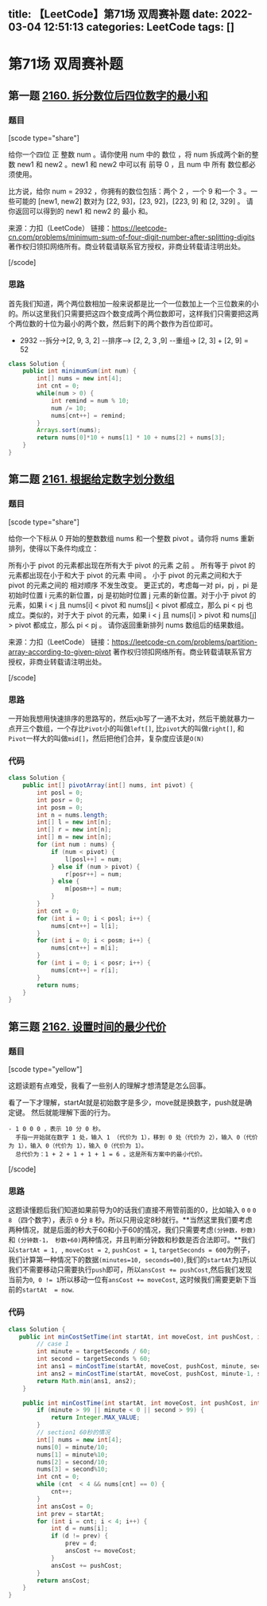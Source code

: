 title: 【LeetCode】第71场 双周赛补题
date: 2022-03-04 12:51:13
categories: LeetCode
tags: []
---
# 第71场 双周赛补题

## 第一题 [2160. 拆分数位后四位数字的最小和](https://leetcode-cn.com/problems/minimum-sum-of-four-digit-number-after-splitting-digits/)

### 题目

[scode type="share"]

给你一个四位 正 整数 num 。请你使用 num 中的 数位 ，将 num 拆成两个新的整数 new1 和 new2 。new1 和 new2 中可以有 前导 0 ，且 num 中 所有 数位都必须使用。

比方说，给你 num = 2932 ，你拥有的数位包括：两个 2 ，一个 9 和一个 3 。一些可能的 [new1, new2] 数对为 [22, 93]，[23, 92]，[223, 9] 和 [2, 329] 。
请你返回可以得到的 new1 和 new2 的 最小 和。

来源：力扣（LeetCode）
链接：https://leetcode-cn.com/problems/minimum-sum-of-four-digit-number-after-splitting-digits
著作权归领扣网络所有。商业转载请联系官方授权，非商业转载请注明出处。

[/scode]



### 思路

首先我们知道，两个两位数相加一般来说都是比一个一位数加上一个三位数来的小的。所以这里我们只需要把这四个数变成两个两位数即可，这样我们只需要把这两个两位数的十位为最小的两个数，然后剩下的两个数作为百位即可。

- 2932 --拆分->[2, 9, 3, 2] --排序--> [2, 2, 3 ,9] --重组-> [2, 3] + [2, 9] = 52



```java
class Solution {
    public int minimumSum(int num) {
        int[] nums = new int[4];
        int cnt = 0;
        while(num > 0) {
            int remind = num % 10;
            num /= 10;
            nums[cnt++] = remind;
        }
        Arrays.sort(nums);
        return nums[0]*10 + nums[1] * 10 + nums[2] + nums[3];
    }
}
```

## 第二题 [2161. 根据给定数字划分数组](https://leetcode-cn.com/problems/partition-array-according-to-given-pivot/)

### 题目

[scode type="share"]

给你一个下标从 0 开始的整数数组 nums 和一个整数 pivot 。请你将 nums 重新排列，使得以下条件均成立：

所有小于 pivot 的元素都出现在所有大于 pivot 的元素 之前 。
所有等于 pivot 的元素都出现在小于和大于 pivot 的元素 中间 。
小于 pivot 的元素之间和大于 pivot 的元素之间的 相对顺序 不发生改变。
更正式的，考虑每一对 pi，pj ，pi 是初始时位置 i 元素的新位置，pj 是初始时位置 j 元素的新位置。对于小于 pivot 的元素，如果 i < j 且 nums[i] < pivot 和 nums[j] < pivot 都成立，那么 pi < pj 也成立。类似的，对于大于 pivot 的元素，如果 i < j 且 nums[i] > pivot 和 nums[j] > pivot 都成立，那么 pi < pj 。
请你返回重新排列 nums 数组后的结果数组。

来源：力扣（LeetCode）
链接：https://leetcode-cn.com/problems/partition-array-according-to-given-pivot
著作权归领扣网络所有。商业转载请联系官方授权，非商业转载请注明出处。

[/scode]

### 思路

一开始我想用快速排序的思路写的，然后xjb写了一通不太对，然后干脆就暴力一点开三个数组，一个存比```Pivot```小的叫做```left[]```, 比```pivot```大的叫做```right[]```, 和```Pivot```一样大的叫做```mid[]```，然后把他们合并，复杂度应该是```O(N)```

### 代码

```java
class Solution {
    public int[] pivotArray(int[] nums, int pivot) {
        int posl = 0;
        int posr = 0;
        int posm = 0;
        int n = nums.length;
        int[] l = new int[n];
        int[] r = new int[n];
        int[] m = new int[n];
        for (int num : nums) {
            if (num < pivot) {
                l[posl++] = num;
            } else if (num > pivot) {
                r[posr++] = num;
            } else {
                m[posm++] = num;
            }
        }
        int cnt = 0;
        for (int i = 0; i < posl; i++) {
            nums[cnt++] = l[i];
        }
        for (int i = 0; i < posm; i++) {
            nums[cnt++] = m[i];
        }
        for (int i = 0; i < posr; i++) {
            nums[cnt++] = r[i];
        }
        return nums;
    }
}
```

## 第三题 [2162. 设置时间的最少代价](https://leetcode-cn.com/problems/minimum-cost-to-set-cooking-time/)

### 题目 

[scode type="yellow"]

这题读题有点难受，我看了一些别人的理解才想清楚是怎么回事。

看了一下才理解，startAt就是初始数字是多少，move就是换数字，push就是确定键。 然后就能理解下面的行为。

```
- 1 0 0 0 ，表示 10 分 0 秒。
  手指一开始就在数字 1 处，输入 1 （代价为 1），移到 0 处（代价为 2），输入 0（代价为 1），输入 0（代价为 1），输入 0（代价为 1）。
  总代价为：1 + 2 + 1 + 1 + 1 = 6 。这是所有方案中的最小代价。
```

[/scode] 

### 思路

这题读懂题后我们知道如果前导为0的话我们直接不用管前面的0，比如输入 `0` `0` `0` `8` （四个数字），表示 `0` 分 `8` 秒。所以只用设定8秒就行。**当然这里我们要考虑两种情况，就是后面的秒大于60和小于60的情况，我们只需要考虑```(分钟数，秒数)``` 和 ```(分钟数-1， 秒数+60)```两种情况，并且判断分钟数和秒数是否合法即可。**我们以```startAt = 1, ```,  ```moveCost = 2```, ```pushCost = 1```, ```targetSeconds = 600```为例子，我们计算第一种情况下的数据```(minutes=10, seconds=00)```,我们的```startAt```为```1```所以我们不需要移动只需要执行```push```即可，所以```ansCost += pushCost```,然后我们发现当前为```0```,``` 0 != 1```所以移动一位有```ansCost += moveCost```, 这时候我们需要更新下当前的```startAt  = now```.

### 代码

```java
class Solution {
   public int minCostSetTime(int startAt, int moveCost, int pushCost, int targetSeconds) {
        // case 1
        int minute = targetSeconds / 60;
        int second = targetSeconds % 60;
        int ans1 = minCostTime(startAt, moveCost, pushCost, minute, second);
        int ans2 = minCostTime(startAt, moveCost, pushCost, minute-1, second+60);
        return Math.min(ans1, ans2);
    }

    public int minCostTime(int startAt, int moveCost, int pushCost, int minute, int second) {
        if (minute > 99 || minute < 0 || second > 99) {
            return Integer.MAX_VALUE;
        }
        // section1 60秒的情况
        int[] nums = new int[4];
        nums[0] = minute/10;
        nums[1] = minute%10;
        nums[2] = second/10;
        nums[3] = second%10;
        int cnt = 0;
        while (cnt  < 4 && nums[cnt] == 0) {
            cnt++;
        }
        int ansCost = 0;
        int prev = startAt;
        for (int i = cnt; i < 4; i++) {
            int d = nums[i];
            if (d != prev) {
                prev = d;
                ansCost += moveCost;
            }
            ansCost += pushCost;
        }
        return ansCost;
    }
}
```